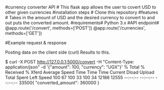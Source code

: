 #currency converter API #
This flask app allows the user to covert USD to other given currencies
#installation steps #
Clone this repository 
#features #
Takes in the amount of USD and the desired currency to convert to and out puts the converted amount.
#requirements#
Python 3.x
#API endpoint#
@app.route('/convert', methods=['POST'])
@app.route('/currencies', methods=['GET'])

#Example request & response

Posting data on the client side (curl)
Results to this.

$ curl -X POST http://127.0.0.1:5000/convert -H "Content-Type: application/json" -d '{"amount": 100, "currency": "UGX"}'
  % Total    % Received % Xferd  Average Speed   Time    Time     Time  Current
                                 Dload  Upload   Total   Spent    Left  Speed
100    67  100    33  100    34  12186  12555 --:--:-- --:--:-- --:--:-- 33500{
  "converted_amount": 360000
}
